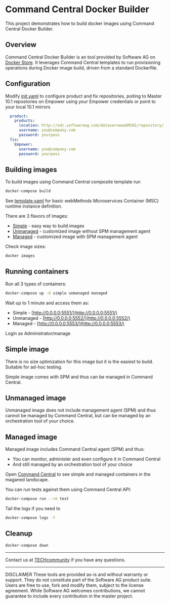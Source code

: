 # Command Central Docker Builder

This project demonstrates how to build docker images using
Command Central Docker Builder.

## Overview

Command Central Docker Builder is an tool provided by Software AG
on [Docker Store](https://store.docker.com/). It leverages Command Central templates to run
provisioning operations during Docker image build, driven from a standard Dockerfile.

## Configuration

Modify [init.yaml](init.yaml) to configure product and fix repositories, poiting to Master 10.1 repostories on Empower using your Empower credentials or point to your local 10.1 mirrors

```yaml
  product:
    products:
      location: http://sdc.softwareag.com/dataservewebM101/repository/
      username: you@company.com
      password: yourpass
  fix:
    Empower:
      username: you@company.com
      password: yourpass
```

## Building images

To build images using Command Central composite template run

```bash
docker-compose build
```

See [template.yaml](template.yaml) for basic webMethods Microservices Container (MSC) runtime instance definition.

There are 3 flavors of images:

* [Simple](Dockerfile.simple) - easy way to build images
* [Unmanaged](Dockerfile.unmanaged) - customized image without SPM management agent
* [Managed](Dockerfile.managed) - customized image with SPM management agent

Check image sizes:

```bash
docker images
```

## Running containers

Run all 3 types of containers:

```bash
docker-compose up -d simple unmanaged managed
```

Wait up to 1 minute and access them as:

* Simple - [http://0.0.0.0:5551/](http://0.0.0.0:5551/)
* Unmanaged - [http://0.0.0.0:5552/](http://0.0.0.0:5552/)
* Managed - [http://0.0.0.0:5553/](http://0.0.0.0:5553/)

Login as Administrator/manage

## Simple image

There is no size optimization for this image but it is the easiest to build.
Suitable for ad-hoc testing.

Simple image comes with SPM and thus can be managed in Command Central.

## Unmanaged image

Unmanaged image does not include management agent (SPM) and thus cannot be managed
by Command Central, but can be managed by an orchestration tool of your choice.

## Managed image

Managed image includes Command Central agent (SPM) and thus:

* You can monitor, administer and even configure it in Command Central
* And still managed by an orchestration tool of your choice

Open [Command Central](https://0.0.0.0:8091/) to see simple and managed containers in
the maganed landscape.

You can run tests against them using Command Central API:

```bash
docker-compose run --rm test
```

Tail the logs if you need to

```bash
docker-compose logs -f
```

## Cleanup

```bash
docker-compose down
```

_______________
Contact us at [TECHcommunity](mailto:technologycommunity@softwareag.com?subject=Github/SoftwareAG) if you have any questions.
_______________
DISCLAIMER
These tools are provided as-is and without warranty or support. They do not constitute part of the Software AG product suite. Users are free to use, fork and modify them, subject to the license agreement. While Software AG welcomes contributions, we cannot guarantee to include every contribution in the master project.
